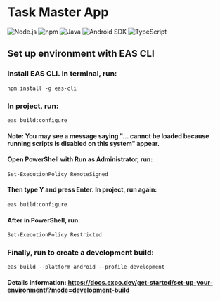 # Task Master App
![Node.js](https://img.shields.io/badge/Node.js-v20.18.0-339933?logo=node.js&logoColor=white)
![npm](https://img.shields.io/badge/npm-10.9.0-CB3837?logo=npm)
![Java](https://img.shields.io/badge/OpenJDK-17-007396?logo=openjdk)
![Android SDK](https://img.shields.io/badge/Android%20SDK-34-3DDC84?logo=android&logoColor=white)
![TypeScript](https://img.shields.io/badge/TypeScript-5.6.3-3178C6?logo=typescript&logoColor=white)


## Set up environment with EAS CLI

### Install EAS CLI. In terminal, run:

    npm install -g eas-cli

### In project, run:

    eas build:configure

#### Note: You may see a message saying "... cannot be loaded because running scripts is disabled on this system" appear.

#### Open PowerShell with Run as Administrator, run:

    Set-ExecutionPolicy RemoteSigned

#### Then type Y and press Enter. In project, run again:

    eas build:configure

#### After in PowerShell, run:

    Set-ExecutionPolicy Restricted

### Finally, run to create a development build:

    eas build --platform android --profile development

#### Details information: https://docs.expo.dev/get-started/set-up-your-environment/?mode=development-build
